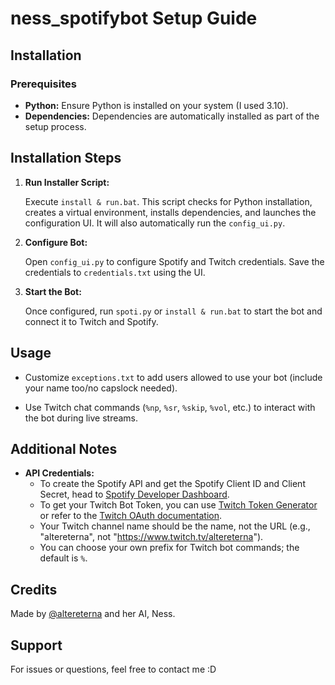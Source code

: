 # ness_spotifybot Setup Guide

## Installation

### Prerequisites

- **Python:** Ensure Python is installed on your system (I used 3.10).
- **Dependencies:** Dependencies are automatically installed as part of the setup process.

## Installation Steps

1. **Run Installer Script:**

   Execute `install & run.bat`. This script checks for Python installation, creates a virtual environment, installs dependencies, and launches the configuration UI. It will also automatically run the `config_ui.py`.

2. **Configure Bot:**

   Open `config_ui.py` to configure Spotify and Twitch credentials. Save the credentials to `credentials.txt` using the UI.

3. **Start the Bot:**

   Once configured, run `spoti.py` or `install & run.bat` to start the bot and connect it to Twitch and Spotify.

## Usage

- Customize `exceptions.txt` to add users allowed to use your bot (include your name too/no capslock needed).

- Use Twitch chat commands (`%np`, `%sr`, `%skip`, `%vol`, etc.) to interact with the bot during live streams.

## Additional Notes

- **API Credentials:**
  - To create the Spotify API and get the Spotify Client ID and Client Secret, head to [Spotify Developer Dashboard](https://developer.spotify.com/dashboard).
  - To get your Twitch Bot Token, you can use [Twitch Token Generator](https://twitchtokengenerator.com/) or refer to the [Twitch OAuth documentation](https://dev.twitch.tv/docs/authentication/getting-tokens-oauth/).
  - Your Twitch channel name should be the name, not the URL (e.g., "altereterna", not "https://www.twitch.tv/altereterna").
  - You can choose your own prefix for Twitch bot commands; the default is `%`.

## Credits

Made by [@altereterna](https://altereterna.wordpress.com) and her AI, Ness.

## Support

For issues or questions, feel free to contact me :D
